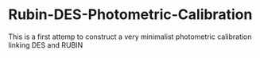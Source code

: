 # Rubin-DES-Photometric-Calibration
This is a first attemp to construct a very minimalist photometric calibration linking DES and RUBIN
